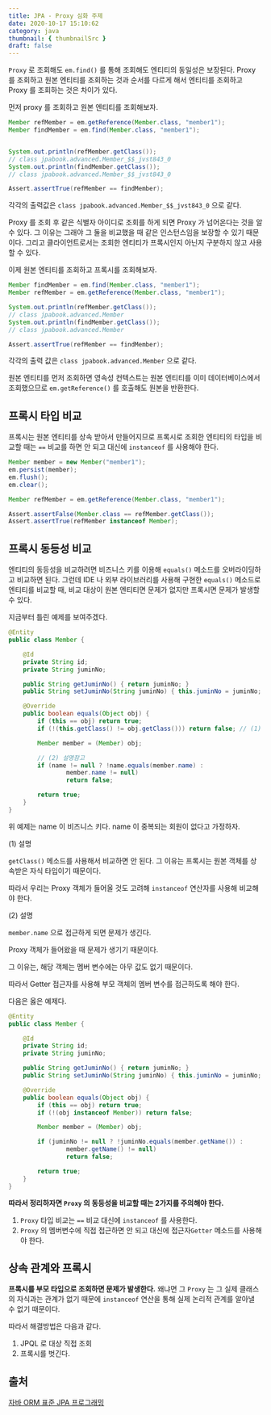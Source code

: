 ```yaml
---
title: JPA - Proxy 심화 주제
date: 2020-10-17 15:10:62
category: java
thumbnail: { thumbnailSrc }
draft: false
---
```


`Proxy` 로 조회해도 `em.find()` 를 통해 조회해도 엔티티의 동일성은 보장된다. Proxy 를 조회하고 원본 엔티티를 조회하는 것과 순서를 다르게 해서 엔티티를 조회하고 Proxy 를 조회하는 것은 차이가 있다.

먼저 proxy 를 조회하고 원본 엔티티를 조회해보자.

```java
Member refMember = em.getReference(Member.class, "member1");
Member findMember = em.find(Member.class, "member1");


System.out.println(refMember.getClass());
// class jpabook.advanced.Member_$$_jvst843_0
System.out.println(findMember.getClass());
// class jpabook.advanced.Member_$$_jvst843_0

Assert.assertTrue(refMember == findMember);
```

각각의 출력값은 `class jpabook.advanced.Member_$$_jvst843_0` 으로 같다.

Proxy 를 조회 후 같은 식별자 아이디로 조회를 하게 되면 Proxy 가 넘어온다는 것을 알 수 있다. 그 이유는 그래야 그 둘을 비교했을 때 같은 인스턴스임을 보장할 수 있기 때문이다. 그리고 클라이언트로서는 조회한 엔티티가 프록시인지 아닌지 구분하지 않고 사용할 수 있다.

이제 원본 엔티티를 조회하고 프록시를 조회해보자.

```java
Member findMember = em.find(Member.class, "member1");
Member refMember = em.getReference(Member.class, "member1");

System.out.println(refMember.getClass());
// class jpabook.advanced.Member
System.out.println(findMember.getClass());
// class jpabook.advanced.Member

Assert.assertTrue(refMember == findMember);
```

각각의 출력 값은 `class jpabook.advanced.Member` 으로 같다.

원본 엔티티를 먼저 조회하면 영속성 컨텍스트는 원본 엔티티를 이미 데이터베이스에서 조회했으므로 `em.getReference()` 를 호출해도 원본을 반환한다.

## 프록시 타입 비교

프록시는 원본 엔티티를 상속 받아서 만들어지므로 프록시로 조회한 엔티티의 타입을 비교할 때는 `==` 비교를 하면 안 되고 대신에 `instanceof` 를 사용해야 한다.

```java
Member member = new Member("member1");
em.persist(member);
em.flush();
em.clear();

Member refMember = em.getReference(Member.class, "member1");

Assert.assertFalse(Member.class == refMember.getClass());
Assert.assertTrue(refMember instanceof Member);
```

## 프록시 동등성 비교

엔티티의 동등성을 비교하려면 비즈니스 키를 이용해 `equals()` 메소드를 오버라이딩하고 비교하면 된다. 그런데 IDE 나 외부 라이브러리를 사용해 구현한 `equals()` 메소드로 엔티티를 비교할 때, 비교 대상이 원본 엔티티면 문제가 없지만 프록시면 문제가 발생할 수 있다.

지금부터 틀린 예제를 보여주겠다.

```java
@Entity
public class Member {

	@Id
	private String id;
	private String juminNo;

	public String getJuminNo() { return juminNo; }
	public String setJuminNo(String juminNo) { this.juminNo = juminNo; }

	@Override
	public boolean equals(Object obj) {
		if (this == obj) return true;
		if (!(this.getClass() != obj.getClass())) return false; // (1) 설명 참고

		Member member = (Member) obj;

		// (2) 설명참고
		if (name != null ? !name.equals(member.name) :
				member.name != null)
				return false;

		return true;
	}
}
```

위 예제는 name 이 비즈니스 키다. name 이 중복되는 회원이 없다고 가정하자.

(1) 설명

`getClass()` 메소드를 사용해서 비교하면 안 된다. 그 이유는 프록시는 원본 객체를 상속받은 자식 타입이기 때문이다.

따라서 우리는 Proxy 객체가 들어올 것도 고려해 `instanceof` 연산자를 사용해 비교해야 한다.

(2) 설명

`member.name` 으로 접근하게 되면 문제가 생긴다.

Proxy 객체가 들어왔을 때 문제가 생기기 때문이다.

그 이유는, 해당 객체는 멤버 변수에는 아무 값도 없기 때문이다.

따라서 Getter 접근자를 사용해 부모 객체의 멤버 변수를 접근하도록 해야 한다.

다음은 옳은 예제다.

```java
@Entity
public class Member {

	@Id
	private String id;
	private String juminNo;

	public String getJuminNo() { return juminNo; }
	public String setJuminNo(String juminNo) { this.juminNo = juminNo; }

	@Override
	public boolean equals(Object obj) {
		if (this == obj) return true;
		if (!(obj instanceof Member)) return false;

		Member member = (Member) obj;

		if (juminNo != null ? !juminNo.equals(member.getName()) :
				member.getName() != null)
				return false;

		return true;
	}
}
```

**따라서 정리하자면 `Proxy` 의 동등성을 비교할 때는 2가지를 주의해야 한다.**

1. `Proxy` 타입 비교는 `==` 비교 대신에 `instanceof` 를 사용한다.
2. `Proxy` 의 멤버변수에 직접 접근하면 안 되고 대신에 접근자`Getter` 메소드를 사용해야 한다.

## 상속 관계와 프록시

**프록시를 부모 타입으로 조회하면 문제가 발생한다.** 왜냐면 그 `Proxy` 는 그 실제 클래스의 자식과는 관계가 없기 때문에 `instanceof` 연산을 통해 실제 논리적 관계를 알아낼 수 없기 때문이다.

따라서 해결방법은 다음과 같다.

1. JPQL 로 대상 직접 조회
2. 프록시를 벗긴다.

## 출처

[자바 ORM 표준 JPA 프로그래밍](https://www.aladin.co.kr/shop/wproduct.aspx?itemid=62681446)
